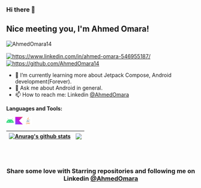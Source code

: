 
### Hi there 👋

## Nice meeting you, I'm Ahmed Omara!

<p><img align="center" src="https://komarev.com/ghpvc/?username=AhmedOmara14" alt="AhmedOmara14" /></p>

<a href="https://linkedin.com/in/ahmed-omara-546955187/" target="blank"><img align="center" src="https://cdn.jsdelivr.net/npm/simple-icons@3.0.1/icons/linkedin.svg" alt="https://www.linkedin.com/in/ahmed-omara-546955187/" height="30" width="40" /></a>
<a href="https://github.com/AhmedOmara14" target="blank"><img align="center" src="https://cdn.jsdelivr.net/npm/simple-icons@3.0.1/icons/github.svg" alt="https://github.com/AhmedOmara14" height="30" width="40" /></a>
</p>

- 🌱 I’m currently learning more about Jetpack Compose, Android development(Forever).
- 💬 Ask me about Android in general.
- 📫 How to reach me: Linkedin <a href="https://www.linkedin.com/in/ahmed-omara-546955187/">@AhmedOmara</a>


**Languages and Tools:**  

<code><img height="20" src="https://raw.githubusercontent.com/github/explore/80688e429a7d4ef2fca1e82350fe8e3517d3494d/topics/android/android.png"></code>
<code><img height="20" src="https://raw.githubusercontent.com/github/explore/80688e429a7d4ef2fca1e82350fe8e3517d3494d/topics/kotlin/kotlin.png"></code>
<code><img height="20" src="https://raw.githubusercontent.com/github/explore/80688e429a7d4ef2fca1e82350fe8e3517d3494d/topics/java/java.png"></code>


| <a href="https://github.com/AhmedOmara14/github-readme-stats"><img align="center" src="https://github-readme-stats.vercel.app/api?username=AhmedOmara14&show_icons=true&include_all_commits=true&theme=buefy&hide_border=true" alt="Anurag's github stats" /></a> | <a href="https://github.com/AhmedOmara14/github-readme-stats"><img align="center" src="https://github-readme-stats.vercel.app/api/top-langs/?username=AhmedOmara14&layout=compact&theme=buefy&hide_border=true" /></a> |
| ------------- | ------------- |



<br />
<br />
<div align="center">

### Share some love with Starring repositories and following me on Linkedin <a href="https://www.linkedin.com/in/ahmed-omara-546955187/">@AhmedOmara</a> 

</div>




